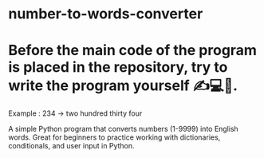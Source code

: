 
# number-to-words-converter
# Before the main code of the program is placed in the repository, try to write the program yourself ✍️💻🚀.
Example : 234 -> two hundred thirty four

A simple Python program that converts numbers (1-9999) into English words. Great for beginners to practice working with dictionaries, conditionals, and user input in Python.
